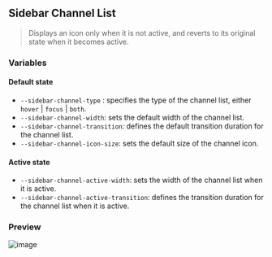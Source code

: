 ## Sidebar Channel List

> Displays an icon only when it is not active, and reverts to its original state when it becomes active.

### Variables
#### Default state
- `--sidebar-channel-type` : specifies the type of the channel list, either `hover` | `focus` | `both`.
- `--sidebar-channel-width`: sets the default width of the channel list.
- `--sidebar-channel-transition`: defines the default transition duration for the channel list.
- `--sidebar-channel-icon-size`: sets the default size of the channel icon.
#### Active state
- `--sidebar-channel-active-width`: sets the width of the channel list when it is active.
- `--sidebar-channel-active-transition`: defines the transition duration for the channel list when it is active.

### Preview

![image](https://i.imgur.com/WgNWyFm.gif)
